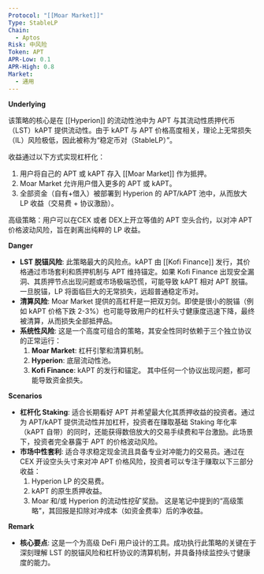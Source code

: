 ```yaml
---
Protocol: "[[Moar Market]]"
Type: StableLP
Chain:
  - Aptos
Risk: 中风险
Token: APT
APR-Low: 0.1
APR-High: 0.8
Market:
  - 通用
---
```

**Underlying**

该策略的核心是在 [[Hyperion]] 的流动性池中为 APT 与其流动性质押代币（LST）kAPT 提供流动性。由于 kAPT 与 APT 价格高度相关，理论上无常损失（IL）风险极低，因此被称为“稳定币对（StableLP）”。

收益通过以下方式实现杠杆化：
1.  用户将自己的 APT 或 kAPT 存入 [[Moar Market]] 作为抵押。
2.  Moar Market 允许用户借入更多的 APT 或 kAPT。
3.  全部资金（自有+借入）被部署到 Hyperion 的 APT/kAPT 池中，从而放大 LP 收益（交易费 + 协议激励）。

高级策略：用户可以在CEX 或者 DEX上开立等值的 APT 空头合约，以对冲 APT 价格波动风险，旨在剥离出纯粹的 LP 收益。

**Danger**

- **LST 脱锚风险**: 此策略最大的风险点。kAPT 由 [[Kofi Finance]] 发行，其价格通过市场套利和质押机制与 APT 维持锚定。如果 Kofi Finance 出现安全漏洞、其质押节点出现问题或市场极端恐慌，可能导致 kAPT 相对 APT 脱锚。一旦脱锚，LP 将面临巨大的无常损失，远超普通稳定币对。
- **清算风险**: Moar Market 提供的高杠杆是一把双刃剑。即使是很小的脱锚（例如 kAPT 价格下跌 2-3%）也可能导致用户的杠杆头寸健康度迅速下降，最终被清算，从而损失全部抵押品。
- **系统性风险**: 这是一个高度可组合的策略，其安全性同时依赖于三个独立协议的正常运行：
    1.  **Moar Market**: 杠杆引擎和清算机制。
    2.  **Hyperion**: 底层流动性池。
    3.  **Kofi Finance**: kAPT 的发行和锚定。
    其中任何一个协议出现问题，都可能导致资金损失。

**Scenarios**

- **杠杆化 Staking**: 适合长期看好 APT 并希望最大化其质押收益的投资者。通过为 APT/kAPT 提供流动性并加杠杆，投资者在赚取基础 Staking 年化率（kAPT 自带）的同时，还能获得数倍放大的交易手续费和平台激励。此场景下，投资者完全暴露于 APT 的价格波动风险。
- **市场中性套利**: 适合寻求稳定现金流且具备专业对冲能力的交易员。通过在 CEX 开设空头头寸来对冲 APT 价格风险，投资者可以专注于赚取以下三部分收益：
    1.  Hyperion LP 的交易费。
    2.  kAPT 的原生质押收益。
    3.  Moar 和/或 Hyperion 的流动性挖矿奖励。
    这是笔记中提到的“高级策略”，其回报是扣除对冲成本（如资金费率）后的净收益。

**Remark**

- **核心要点**: 这是一个为高级 DeFi 用户设计的工具。成功执行此策略的关键在于深刻理解 LST 的脱锚风险和杠杆协议的清算机制，并具备持续监控头寸健康度的能力。





